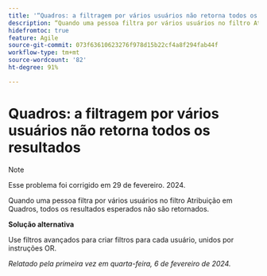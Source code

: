 ```yaml
---
title: '“Quadros: a filtragem por vários usuários não retorna todos os resultados”'
description: “Quando uma pessoa filtra por vários usuários no filtro Atribuição em Quadros, todos os resultados esperados não são retornados.”
hidefromtoc: true
feature: Agile
source-git-commit: 073f63610623276f978d15b22cf4a8f294fab44f
workflow-type: tm+mt
source-wordcount: '82'
ht-degree: 91%

---
```



# Quadros: a filtragem por vários usuários não retorna todos os resultados

>[!NOTE]
>
>Esse problema foi corrigido em 29 de fevereiro. 2024.

Quando uma pessoa filtra por vários usuários no filtro Atribuição em Quadros, todos os resultados esperados não são retornados.

**Solução alternativa**

Use filtros avançados para criar filtros para cada usuário, unidos por instruções OR.

_Relatado pela primeira vez em quarta-feira, 6 de fevereiro de 2024._
